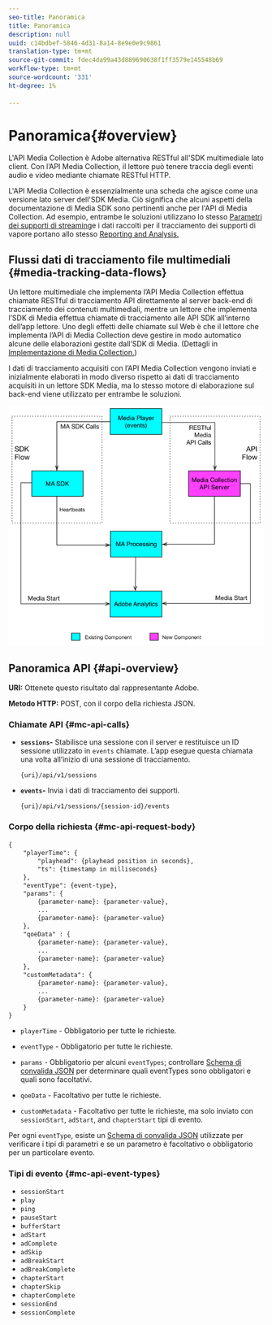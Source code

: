 ```yaml
---
seo-title: Panoramica
title: Panoramica
description: null
uuid: c14bdbef-5846-4d31-8a14-8e9e0e9c9861
translation-type: tm+mt
source-git-commit: fdec4da99a43d889690638f1ff3579e145548b69
workflow-type: tm+mt
source-wordcount: '331'
ht-degree: 1%

---
```



# Panoramica{#overview}

L&#39;API Media Collection è  Adobe  alternativa RESTful all&#39;SDK multimediale lato client. Con l’API Media Collection, il lettore può tenere traccia degli eventi audio e video mediante chiamate RESTful HTTP.

L&#39;API Media Collection è essenzialmente una scheda che agisce come una versione lato server dell&#39;SDK Media. Ciò significa che alcuni aspetti della documentazione di Media SDK sono pertinenti anche per l&#39;API di Media Collection. Ad esempio, entrambe le soluzioni utilizzano lo stesso [Parametri dei supporti di streaming](/help/metrics-and-metadata/audio-video-parameters.md)e i dati raccolti per il tracciamento dei supporti di vapore portano allo stesso [Reporting and Analysis.](/help/media-reports/media-reports-enable.md)

## Flussi dati di tracciamento file multimediali {#media-tracking-data-flows}

Un lettore multimediale che implementa l’API Media Collection effettua chiamate RESTful di tracciamento API direttamente al server back-end di tracciamento dei contenuti multimediali, mentre un lettore che implementa l’SDK di Media effettua chiamate di tracciamento alle API SDK all’interno dell’app lettore. Uno degli effetti delle chiamate sul Web è che il lettore che implementa l’API di Media Collection deve gestire in modo automatico alcune delle elaborazioni gestite dall’SDK di Media. (Dettagli in [Implementazione di Media Collection.](mc-api-impl/mc-api-quick-start.md))

I dati di tracciamento acquisiti con l’API Media Collection vengono inviati e inizialmente elaborati in modo diverso rispetto ai dati di tracciamento acquisiti in un lettore SDK Media, ma lo stesso motore di elaborazione sul back-end viene utilizzato per entrambe le soluzioni.

![](assets/col_api_overview_simple.png)

## Panoramica API {#api-overview}

**URI:** Ottenete questo risultato dal rappresentante  Adobe.

**Metodo HTTP:** POST, con il corpo della richiesta JSON.

### Chiamate API {#mc-api-calls}

* **`sessions`-** Stabilisce una sessione con il server e restituisce un ID sessione utilizzato in `events` chiamate. L’app esegue questa chiamata una volta all’inizio di una sessione di tracciamento.

   ```
   {uri}/api/v1/sessions
   ```

* **`events`-** Invia i dati di tracciamento dei supporti.

   ```
   {uri}/api/v1/sessions/{session-id}/events
   ```

### Corpo della richiesta {#mc-api-request-body}

```
{
    "playerTime": {
        "playhead": {playhead position in seconds},
        "ts": {timestamp in milliseconds}
    },
    "eventType": {event-type},
    "params": {
        {parameter-name}: {parameter-value},
        ...
        {parameter-name}: {parameter-value}
    },
    "qoeData" : {
        {parameter-name}: {parameter-value},
        ...
        {parameter-name}: {parameter-value}
    },
    "customMetadata": {
        {parameter-name}: {parameter-value},
        ...
        {parameter-name}: {parameter-value}
    }
}
```

* `playerTime` - Obbligatorio per tutte le richieste.
* `eventType` - Obbligatorio per tutte le richieste.
* `params` - Obbligatorio per alcuni `eventTypes`; controllare [Schema di convalida JSON](mc-api-ref/mc-api-json-validation.md) per determinare quali eventTypes sono obbligatori e quali sono facoltativi.

* `qoeData` - Facoltativo per tutte le richieste.
* `customMetadata` - Facoltativo per tutte le richieste, ma solo inviato con `sessionStart`, `adStart`, and `chapterStart` tipi di evento.

Per ogni `eventType`, esiste un [Schema di convalida JSON](mc-api-ref/mc-api-json-validation.md) utilizzate per verificare i tipi di parametri e se un parametro è facoltativo o obbligatorio per un particolare evento.

### Tipi di evento {#mc-api-event-types}

* `sessionStart`
* `play`
* `ping`
* `pauseStart`
* `bufferStart`
* `adStart`
* `adComplete`
* `adSkip`
* `adBreakStart`
* `adBreakComplete`
* `chapterStart`
* `chapterSkip`
* `chapterComplete`
* `sessionEnd`
* `sessionComplete`
